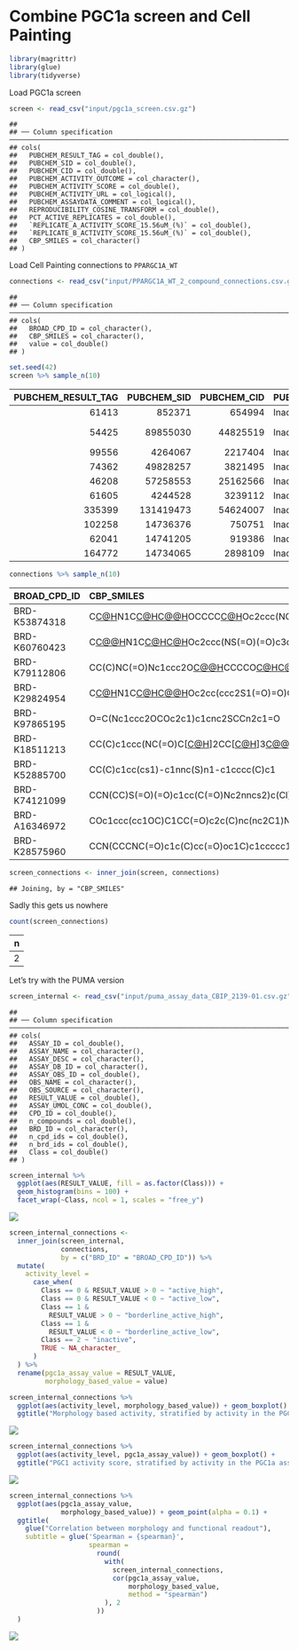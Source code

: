 Combine PGC1a screen and Cell Painting
================

``` r
library(magrittr)
library(glue)
library(tidyverse)
```

Load PGC1a screen

``` r
screen <- read_csv("input/pgc1a_screen.csv.gz")
```

    ## 
    ## ── Column specification ──────────────────────────────────────────────────────────────────────────────────────────────────────────────────────────────
    ## cols(
    ##   PUBCHEM_RESULT_TAG = col_double(),
    ##   PUBCHEM_SID = col_double(),
    ##   PUBCHEM_CID = col_double(),
    ##   PUBCHEM_ACTIVITY_OUTCOME = col_character(),
    ##   PUBCHEM_ACTIVITY_SCORE = col_double(),
    ##   PUBCHEM_ACTIVITY_URL = col_logical(),
    ##   PUBCHEM_ASSAYDATA_COMMENT = col_logical(),
    ##   REPRODUCIBILITY_COSINE_TRANSFORM = col_double(),
    ##   PCT_ACTIVE_REPLICATES = col_double(),
    ##   `REPLICATE_A_ACTIVITY_SCORE_15.56uM_(%)` = col_double(),
    ##   `REPLICATE_B_ACTIVITY_SCORE_15.56uM_(%)` = col_double(),
    ##   CBP_SMILES = col_character()
    ## )

Load Cell Painting connections to `PPARGC1A_WT`

``` r
connections <- read_csv("input/PPARGC1A_WT_2_compound_connections.csv.gz")
```

    ## 
    ## ── Column specification ──────────────────────────────────────────────────────────────────────────────────────────────────────────────────────────────
    ## cols(
    ##   BROAD_CPD_ID = col_character(),
    ##   CBP_SMILES = col_character(),
    ##   value = col_double()
    ## )

``` r
set.seed(42)
screen %>% sample_n(10)
```

<div class="kable-table">

| PUBCHEM\_RESULT\_TAG | PUBCHEM\_SID | PUBCHEM\_CID | PUBCHEM\_ACTIVITY\_OUTCOME | PUBCHEM\_ACTIVITY\_SCORE | PUBCHEM\_ACTIVITY\_URL | PUBCHEM\_ASSAYDATA\_COMMENT | REPRODUCIBILITY\_COSINE\_TRANSFORM | PCT\_ACTIVE\_REPLICATES | REPLICATE\_A\_ACTIVITY\_SCORE\_15.56uM\_(%) | REPLICATE\_B\_ACTIVITY\_SCORE\_15.56uM\_(%) | CBP\_SMILES                                                                           |
|---------------------:|-------------:|-------------:|:---------------------------|-------------------------:|:-----------------------|:----------------------------|-----------------------------------:|------------------------:|--------------------------------------------:|--------------------------------------------:|:--------------------------------------------------------------------------------------|
|                61413 |       852371 |       654994 | Inactive                   |                        7 | NA                     | NA                          |                             0.8684 |                       0 |                                       4.996 |                                      14.305 | COC1=CC=C(C=C1)S(=O)(=O)N2CCC(CC2)C(=O)NCC3=CC(=CC=C3)OC                              |
|                54425 |     89855030 |     44825519 | Inactive                   |                       14 | NA                     | NA                          |                             0.9923 |                       0 |                                      13.054 |                                      16.765 | CC1=CC=CC=C1S(=O)(=O)N2C\[<C@H>\]3CON(\[<C@H>\]3C\[<C@H>\]2C4=CC=CC(=C4)C5=CC=CC=C5)C |
|                99556 |      4264067 |      2217404 | Inactive                   |                        2 | NA                     | NA                          |                             0.9675 |                       0 |                                       1.679 |                                       2.867 | CCOC1=C(C(=CC(=C1)C(=O)O)Cl)OCC\#N                                                    |
|                74362 |     49828257 |      3821495 | Inactive                   |                       16 | NA                     | NA                          |                             0.9995 |                       0 |                                      16.854 |                                      15.793 | COC1=C(C=C(C=C1)CCNC(=O)C2=CC3=C(N=C4C=CC=CN4C3=O)N(C2=N)CC5=CC=CO5)OC                |
|                46208 |     57258553 |     25162566 | Inactive                   |                       17 | NA                     | NA                          |                             0.9478 |                       0 |                                      11.365 |                                      22.892 | CC1CCCCC1NC(=O)C(C)OC(=O)C2CCN(CC2)C3=NC=C(C=C3)C(F)(F)F                              |
|                61605 |      4244528 |      3239112 | Inactive                   |                      -10 | NA                     | NA                          |                             0.7962 |                       0 |                                      -4.458 |                                      -1.811 | CCOC(=O)CC(=O)CSC1=C(C(=CC(=N1)C2=CN=CC=C2)C)C\#N                                     |
|               335399 |    131419473 |     54624007 | Inactive                   |                        0 | NA                     | NA                          |                             0.0769 |                       0 |                                      -9.830 |                                      11.474 | C\[<C@@H>\]1CN(C(=O)C2=C(N=CC(=C2)C\#CC3=CN=CC=C3)O\[<C@H>\]1CN(C)C)[C@@H](C)CO       |
|               102258 |     14736376 |       750751 | Inactive                   |                       -3 | NA                     | NA                          |                             0.8359 |                       0 |                                      -1.119 |                                      -5.401 | CC1=CC=C(C=C1)NC2=C(C(=CC(=N2)C)C)C(=O)N                                              |
|                62041 |     14741205 |       919386 | Inactive                   |                       18 | NA                     | NA                          |                             0.8998 |                       0 |                                      10.879 |                                      19.295 | CC1=CC2=C(C=C1)NC3=C2N=CN(C3=O)CCC4=CN=CN4                                            |
|               164772 |     14734065 |      2898109 | Inactive                   |                       -3 | NA                     | NA                          |                             0.5208 |                       0 |                                      -9.367 |                                       2.269 | CC(C(=O)O)OC1=CC2=C(C=C1)C(=CC(=O)O2)C3=CC=C(C=C3)OC                                  |

</div>

``` r
connections %>% sample_n(10)
```

<div class="kable-table">

| BROAD\_CPD\_ID | CBP\_SMILES                                                                                     |      value |
|:---------------|:------------------------------------------------------------------------------------------------|-----------:|
| BRD-K53874318  | C[C@H](CO)N1C[C@H](C)[C@@H](CN(C)C)OCCCC[C@H](C)Oc2ccc(NC(=O)Nc3cccc4ccccc34)cc2C1=O            |  0.2197471 |
| BRD-K60760423  | C[C@@H](CO)N1C[C@H](C)[C@H](CN(C)Cc2ccc(Cl)c(Cl)c2)Oc2ccc(NS(=O)(=O)c3cn(C)cn3)cc2CC1=O         |  0.0498674 |
| BRD-K79112806  | CC(C)NC(=O)Nc1ccc2O[C@@H](C)CCCCO[C@H](CN(C)C(=O)NC(C)C)[C@@H](C)CN([C@H](C)CO)C(=O)c2c1        |  0.1500353 |
| BRD-K29824954  | C[C@H](CO)N1C[C@H](C)[C@@H](CN(C)Cc2cccc(c2)C(O)=O)Oc2cc(ccc2S1(=O)=O)C\#CCC1CCCC1              | -0.0906954 |
| BRD-K97865195  | O=C(Nc1ccc2OCOc2c1)c1cnc2SCCn2c1=O                                                              | -0.1511495 |
| BRD-K18511213  | CC(C)c1ccc(NC(=O)C\[<C@H>\]2CC\[<C@H>\]3[C@@H](COc4ccc(NC(=O)Nc5ccc(F)c(F)c5)cc4C(=O)N3C)O2)cc1 |  0.2432774 |
| BRD-K52885700  | CC(C)c1cc(cs1)-c1nnc(S)n1-c1cccc(C)c1                                                           | -0.0138842 |
| BRD-K74121099  | CCN(CC)S(=O)(=O)c1cc(C(=O)Nc2nncs2)c(Cl)cc1Cl                                                   | -0.1240322 |
| BRD-A16346972  | COc1ccc(cc1OC)C1CC(=O)c2c(C)nc(nc2C1)N1CCN(Cc2ccccc2)CC1                                        | -0.0451680 |
| BRD-K28575960  | CCN(CCCNC(=O)c1c(C)cc(=O)oc1C)c1ccccc1                                                          | -0.1261679 |

</div>

``` r
screen_connections <- inner_join(screen, connections)
```

    ## Joining, by = "CBP_SMILES"

Sadly this gets us nowhere

``` r
count(screen_connections)
```

<div class="kable-table">

|   n |
|----:|
|   2 |

</div>

Let’s try with the PUMA version

``` r
screen_internal <- read_csv("input/puma_assay_data_CBIP_2139-01.csv.gz")
```

    ## 
    ## ── Column specification ──────────────────────────────────────────────────────────────────────────────────────────────────────────────────────────────
    ## cols(
    ##   ASSAY_ID = col_double(),
    ##   ASSAY_NAME = col_character(),
    ##   ASSAY_DESC = col_character(),
    ##   ASSAY_DB_ID = col_character(),
    ##   ASSAY_OBS_ID = col_double(),
    ##   OBS_NAME = col_character(),
    ##   OBS_SOURCE = col_character(),
    ##   RESULT_VALUE = col_double(),
    ##   ASSAY_UMOL_CONC = col_double(),
    ##   CPD_ID = col_double(),
    ##   n_compounds = col_double(),
    ##   BRD_ID = col_character(),
    ##   n_cpd_ids = col_double(),
    ##   n_brd_ids = col_double(),
    ##   Class = col_double()
    ## )

``` r
screen_internal %>% 
  ggplot(aes(RESULT_VALUE, fill = as.factor(Class))) + 
  geom_histogram(bins = 100) + 
  facet_wrap(~Class, ncol = 1, scales = "free_y") 
```

![](3.combine_files/figure-gfm/unnamed-chunk-8-1.png)<!-- -->

``` r
screen_internal_connections <-
  inner_join(screen_internal,
             connections,
             by = c("BRD_ID" = "BROAD_CPD_ID")) %>%
  mutate(
    activity_level =
      case_when(
        Class == 0 & RESULT_VALUE > 0 ~ "active_high",
        Class == 0 & RESULT_VALUE < 0 ~ "active_low",
        Class == 1 &
          RESULT_VALUE > 0 ~ "borderline_active_high",
        Class == 1 &
          RESULT_VALUE < 0 ~ "borderline_active_low",
        Class == 2 ~ "inactive",
        TRUE ~ NA_character_
      )
  ) %>%
  rename(pgc1a_assay_value = RESULT_VALUE,
         morphology_based_value = value)
```

``` r
screen_internal_connections %>%
  ggplot(aes(activity_level, morphology_based_value)) + geom_boxplot() +
  ggtitle("Morphology based activity, stratified by activity in the PGC1a assay")
```

![](3.combine_files/figure-gfm/unnamed-chunk-10-1.png)<!-- -->

``` r
screen_internal_connections %>%
  ggplot(aes(activity_level, pgc1a_assay_value)) + geom_boxplot() +
  ggtitle("PGC1 activity score, stratified by activity in the PGC1a assay (sanity check)")
```

![](3.combine_files/figure-gfm/unnamed-chunk-10-2.png)<!-- -->

``` r
screen_internal_connections %>%
  ggplot(aes(pgc1a_assay_value,
             morphology_based_value)) + geom_point(alpha = 0.1) +
  ggtitle(
    glue("Correlation between morphology and functional readout"),
    subtitle = glue('Spearman = {spearman}',
                    spearman =
                      round(
                        with(
                          screen_internal_connections,
                          cor(pgc1a_assay_value,
                              morphology_based_value,
                              method = "spearman")
                        ), 2
                      ))
  )
```

![](3.combine_files/figure-gfm/unnamed-chunk-11-1.png)<!-- -->
